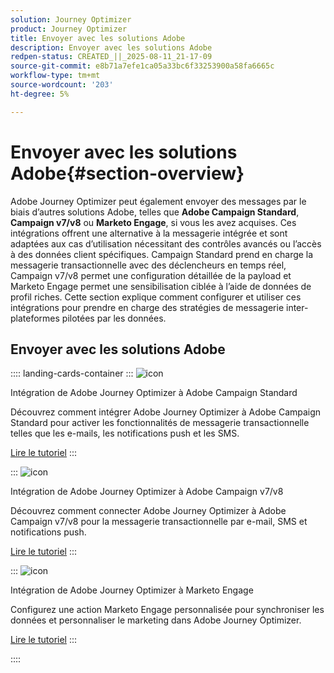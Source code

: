 ```yaml
---
solution: Journey Optimizer
product: Journey Optimizer
title: Envoyer avec les solutions Adobe
description: Envoyer avec les solutions Adobe
redpen-status: CREATED_||_2025-08-11_21-17-09
source-git-commit: e8b71a7efe1ca05a33bc6f33253900a58fa6665c
workflow-type: tm+mt
source-wordcount: '203'
ht-degree: 5%

---
```



# Envoyer avec les solutions Adobe{#section-overview}

Adobe Journey Optimizer peut également envoyer des messages par le biais d’autres solutions Adobe, telles que **Adobe Campaign Standard**, **Campaign v7/v8** ou **Marketo Engage**, si vous les avez acquises. Ces intégrations offrent une alternative à la messagerie intégrée et sont adaptées aux cas d’utilisation nécessitant des contrôles avancés ou l’accès à des données client spécifiques. Campaign Standard prend en charge la messagerie transactionnelle avec des déclencheurs en temps réel, Campaign v7/v8 permet une configuration détaillée de la payload et Marketo Engage permet une sensibilisation ciblée à l’aide de données de profil riches. Cette section explique comment configurer et utiliser ces intégrations pour prendre en charge des stratégies de messagerie inter-plateformes pilotées par les données.

## Envoyer avec les solutions Adobe

:::: landing-cards-container
:::
![icon](https://cdn.experienceleague.adobe.com/icons/puzzle-piece.svg?lang=fr)

Intégration de Adobe Journey Optimizer à Adobe Campaign Standard

Découvrez comment intégrer Adobe Journey Optimizer à Adobe Campaign Standard pour activer les fonctionnalités de messagerie transactionnelle telles que les e-mails, les notifications push et les SMS.

[Lire le tutoriel](../using/action/acs-action.md)
:::

:::
![icon](https://cdn.experienceleague.adobe.com/icons/puzzle-piece.svg?lang=fr)

Intégration de Adobe Journey Optimizer à Adobe Campaign v7/v8

Découvrez comment connecter Adobe Journey Optimizer à Adobe Campaign v7/v8 pour la messagerie transactionnelle par e-mail, SMS et notifications push.

[Lire le tutoriel](../using/action/acc-action.md)
:::

:::
![icon](https://cdn.experienceleague.adobe.com/icons/puzzle-piece.svg?lang=fr)

Intégration de Adobe Journey Optimizer à Marketo Engage

Configurez une action Marketo Engage personnalisée pour synchroniser les données et personnaliser le marketing dans Adobe Journey Optimizer.

[Lire le tutoriel](../using/action/marketo-engage.md)
:::

::::
